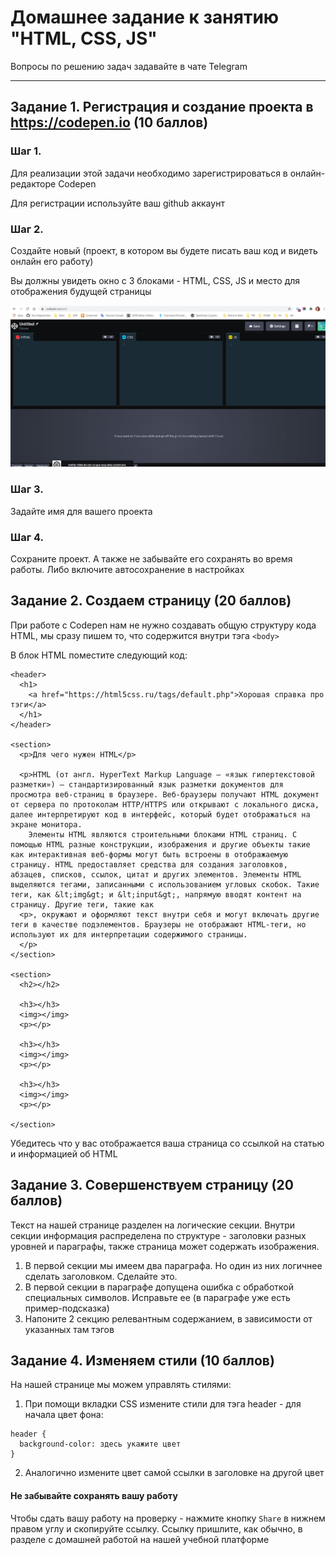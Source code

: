 # Домашнее задание к занятию "HTML, CSS, JS" 

Вопросы по решению задач задавайте в чате Telegram

---

## Задание 1. Регистрация и создание проекта в https://codepen.io (10 баллов)

### Шаг 1. 
Для реализации этой задачи необходимо зарегистрироваться в онлайн-редакторе Codepen

Для регистрации используйте ваш github аккаунт

### Шаг 2. 
Создайте новый (проект, в котором вы будете писать ваш код и видеть онлайн его работу)

Вы должны увидеть окно с 3 блоками - HTML, CSS, JS и место для отображения будущей страницы

![Изображение Codepen](https://github.com/Melnioks/hometask-5-HTML-CSS/blob/main/scr1.jpg)

### Шаг 3.
Задайте имя для вашего проекта

### Шаг 4.
Сохраните проект. А также не забывайте его сохранять во время работы. Либо включите автосохранение в настройках


## Задание 2. Создаем страницу (20 баллов)

При работе с Codepen нам не нужно создавать общую структуру кода HTML, мы сразу пишем то, что содержится внутри тэга `<body>`

В блок HTML поместите следующий код:

```
<header>
  <h1>
    <a href="https://html5css.ru/tags/default.php">Хорошая справка про тэги</a>
  </h1>
</header>

<section>
  <p>Для чего нужен HTML</p>

  <p>HTML (от англ. HyperText Markup Language — «язык гипертекстовой разметки») — стандартизированный язык разметки документов для просмотра веб-страниц в браузере. Веб-браузеры получают HTML документ от сервера по протоколам HTTP/HTTPS или открывают с локального диска, далее интерпретируют код в интерфейс, который будет отображаться на экране монитора.
    Элементы HTML являются строительными блоками HTML страниц. С помощью HTML разные конструкции, изображения и другие объекты такие как интерактивная веб-формы могут быть встроены в отображаемую страницу. HTML предоставляет средства для создания заголовков, абзацев, списков, ссылок, цитат и других элементов. Элементы HTML выделяются тегами, записанными с использованием угловых скобок. Такие теги, как &lt;img&gt; и &lt;input&gt;, напрямую вводят контент на страницу. Другие теги, такие как
  <p>, окружают и оформляют текст внутри себя и могут включать другие теги в качестве подэлементов. Браузеры не отображают HTML-теги, но используют их для интерпретации содержимого страницы.
  </p>
</section>

<section>
  <h2></h2>

  <h3></h3>
  <img></img>
  <p></p>

  <h3></h3>
  <img></img>
  <p></p>

  <h3></h3>
  <img></img>
  <p></p>

</section>
```
Убедитесь что у вас отображается ваша страница со ссылкой на статью и информацией об HTML

## Задание 3. Совершенствуем страницу (20 баллов)

Текст на нашей странице разделен на логические секции. Внутри секции информация распределена по структуре - заголовки разных уровней и параграфы, также страница может содержать изображения. 

1. В первой секции мы имеем два параграфа. Но один из них логичнее сделать заголовком. Сделайте это.
2. В первой секции в параграфе допущена ошибка с обработкой специальных символов. Исправьте ее (в параграфе уже есть пример-подсказка)
3. Напоните 2 секцию релевантным содержанием, в зависимости от указанных там тэгов

## Задание 4. Изменяем стили (10 баллов)

На нашей странице мы можем управлять стилями:
 
1. При помощи вкладки CSS измените стили для тэга header - для начала цвет фона:
```
header {
  background-color: здесь укажите цвет
}
```
2. Аналогично измените цвет самой ссылки в заголовке на другой цвет

#### Не забывайте сохранять вашу работу

Чтобы сдать вашу работу на проверку - нажмите кнопку `Share` в нижнем правом углу и скопируйте ссылку. Ссылку пришлите, как обычно, в разделе с домашней работой на нашей учебной платформе
